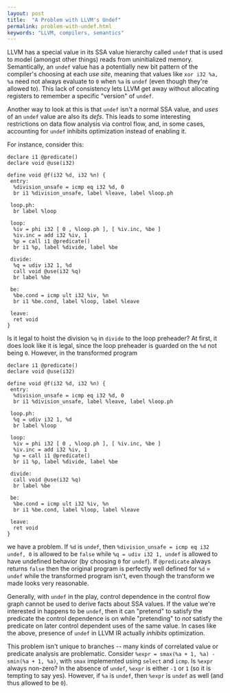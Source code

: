 ```yaml
---
layout: post
title:  "A Problem with LLVM's Undef"
permalink: problem-with-undef.html
keywords: "LLVM, compilers, semantics"
---
```


LLVM has a special value in its SSA value hierarchy called `undef`
that is used to model (amongst other things) reads from uninitialized
memory.  Semantically, an `undef` value has a potentially new bit
pattern of the compiler's choosing at each *use site*, meaning that
values like `xor i32 %a, %a` need not always evaluate to `0` when
`%a` is `undef` (even though they're allowed to).  This lack of
consistency lets LLVM get away without allocating registers to
remember a specific "version" of `undef`.

Another way to look at this is that `undef` isn't a normal SSA value,
and *uses* of an `undef` value are also its *defs*.  This leads to
some interesting restrictions on data flow analysis via control flow,
and, in some cases, accounting for `undef` inhibits optimization
instead of enabling it.

For instance, consider this:

    declare i1 @predicate()
    declare void @use(i32)
    
    define void @f(i32 %d, i32 %n) {
     entry:
      %division_unsafe = icmp eq i32 %d, 0
      br i1 %division_unsafe, label %leave, label %loop.ph
    
     loop.ph:
      br label %loop
    
     loop:
      %iv = phi i32 [ 0 , %loop.ph ], [ %iv.inc, %be ]
      %iv.inc = add i32 %iv, 1
      %p = call i1 @predicate()
      br i1 %p, label %divide, label %be
    
     divide:
      %q = udiv i32 1, %d
      call void @use(i32 %q)
      br label %be
    
     be:
      %be.cond = icmp ult i32 %iv, %n
      br i1 %be.cond, label %loop, label %leave
    
     leave:
      ret void
    }

Is it legal to hoist the division `%q` in `divide` to the loop
preheader?  At first, it does look like it is legal, since the loop
preheader is guarded on the `%d` not being `0`.  However, in the
transformed program

    declare i1 @predicate()
    declare void @use(i32)
    
    define void @f(i32 %d, i32 %n) {
     entry:
      %division_unsafe = icmp eq i32 %d, 0
      br i1 %division_unsafe, label %leave, label %loop.ph
    
     loop.ph:
      %q = udiv i32 1, %d
      br label %loop
    
     loop:
      %iv = phi i32 [ 0 , %loop.ph ], [ %iv.inc, %be ]
      %iv.inc = add i32 %iv, 1
      %p = call i1 @predicate()
      br i1 %p, label %divide, label %be
    
     divide:
      call void @use(i32 %q)
      br label %be
    
     be:
      %be.cond = icmp ult i32 %iv, %n
      br i1 %be.cond, label %loop, label %leave
    
     leave:
      ret void
    }

we have a problem.  If `%d` is `undef`, then `%division_unsafe = icmp
eq i32 undef, 0` is allowed to be `false` while `%q = udiv i32 1,
undef` is allowed to have undefined behavior (by choosing `0` for
`undef`).  If `@predicate` always returns `false` then the original
program is perfectly well defined for `%d` = `undef` while the
transformed program isn't, even though the transform we made looks
very reasonable.

Generally, with `undef` in the play, control dependence in the control
flow graph cannot be used to derive facts about SSA values.  If the
value we're interested in happens to be `undef`, then it can "pretend"
to satisfy the predicate the control dependence is on while
"pretending" to *not* satisfy the predicate on later control dependent
uses of the same value.  In cases like the above, presence of `undef`
in LLVM IR actually *inhibits* optimization.

This problem isn't unique to branches -- many kinds of correlated
value or predicate analysis are problematic.  Consider `%expr =
smax(%a + 1, %a) - smin(%a + 1, %a)`, with `smax` implemented using
`select` and `icmp`.  Is `%expr` always non-zero?  In the absence of
`undef`, `%expr` is either `-1` or `1` (so it is tempting to say
yes). However, if `%a` is `undef`, then `%expr` is `undef` as well
(and thus allowed to be `0`).

